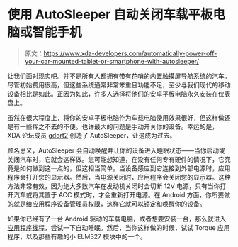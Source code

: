 # 使用 AutoSleeper 自动关闭车载平板电脑或智能手机

> 原文：<https://www.xda-developers.com/automatically-power-off-your-car-mounted-tablet-or-smartphone-with-autosleeper/>

让我们面对现实吧。并不是所有人都拥有带有花哨的内置触摸屏导航系统的汽车。尽管初始费用很高，但这些系统通常非常笨重且功能不足，至少与我们现代的移动设备相比是如此。正因为如此，许多人选择将他们的安卓平板电脑永久安装在仪表盘上。

虽然在很大程度上，将你的安卓平板电脑作为车载电脑使用效果很好，但这样做还是有一些挥之不去的不便。也许最大的问题是手动开关你的设备。幸运的是，XDA 论坛成员 [gdort2](http://forum.xda-developers.com/member.php?u=5737184) 创造了 AutoSleeper，让这成为过去。

顾名思义，AutoSleeper 会自动唤醒并让你的设备进入睡眠状态——当你启动或关闭汽车时，它就会这样做。您可能想知道，在没有任何专有硬件的情况下，它究竟是如何做到这一点的，但这相当简单。当设备感应到它连接到外部电源时，应用程序会打开您的显示器。然后，当电源关闭时，应用程序会关闭您的显示器。这种方法非常有效，因为绝大多数汽车在发动机关闭时会切断 12V 电源，只有当你打开汽车或将其置于 ACC 模式时，才会重新打开电源。在 Android 方面，你所要做的就是给应用程序设备管理员权限，这样它就可以锁定和唤醒你的设备。

如果你已经有了一台 Android 驱动的车载电脑，或者想要安装一台，那么就进入[应用程序线程](http://forum.xda-developers.com/showthread.php?t=2670903)，尝试一下自动睡眠。然后，当你这样做的时候，试试 Torque 应用程序，以及那些有趣的小 ELM327 模块中的一个。